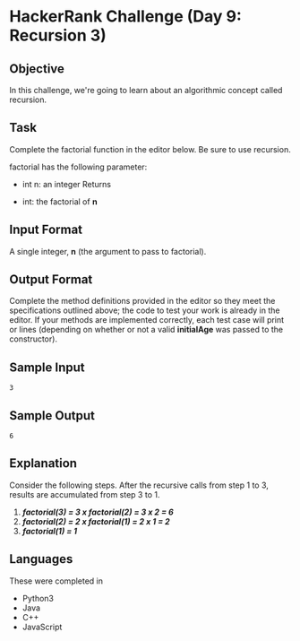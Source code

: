 # HackerRank Challenge (Day 9: Recursion 3)

## Objective
In this challenge, we're going to learn about an algorithmic concept called recursion.

## Task
Complete the factorial function in the editor below. Be sure to use recursion.

factorial has the following parameter:

- int n: an integer
Returns

- int: the factorial of **n**

## Input Format
A single integer, **n** (the argument to pass to factorial).

## Output Format
Complete the method definitions provided in the editor so they meet the specifications outlined above; the code to test your work is already in the editor. If your methods are implemented correctly, each test case will print  or  lines (depending on whether or not a valid **initialAge** was passed to the constructor).

## Sample Input
```
3
```

## Sample Output
```
6
```

## Explanation
Consider the following steps. After the recursive calls from step 1 to 3, results are accumulated from step 3 to 1.
1. ***factorial(3) = 3 x factorial(2) = 3 x 2 = 6***
2. ***factorial(2) = 2 x factorial(1) = 2 x 1 = 2***
3. ***factorial(1) = 1***

## Languages
These were completed in
- Python3
- Java
- C++
- JavaScript
